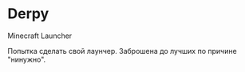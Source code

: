 # Derpy
Minecraft Launcher

Попытка сделать свой лаунчер. Заброшена до лучших по причине "нинужно".
